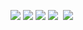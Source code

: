![](http://media.babesource.com/galleries/55943b045689b/60469_203.jpg)
![](http://media.babesource.com/galleries/55943b045689b/60469_212.jpg)
![](http://media.babesource.com/galleries/55943b045689b/60469_222.jpg)
![](http://media.babesource.com/galleries/55943b045689b/60469_402.jpg)
![]()
![](https://i9.fuskator.com/large/d~2cwI83wz/Blonde-Babe-Nina-Elle-with-Fake-Tits-2.jpg)
![]()
![]()
![]()
![]()
